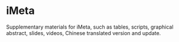 # iMeta
Supplementary materials for iMeta, such as tables, scripts, graphical abstract, slides, videos, Chinese translated version and update. 

